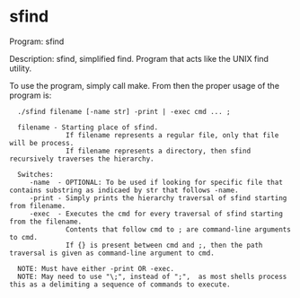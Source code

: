 # sfind
Program: sfind

Description: sfind, simplified find.
             Program that acts like the UNIX find utility.

To use the program, simply call make.
From then the proper usage of the program is:

      ./sfind filename [-name str] -print | -exec cmd ... ;

      filename - Starting place of sfind.
                  If filename represents a regular file, only that file will be process.
                  If filename represents a directory, then sfind recursively traverses the hierarchy.

      Switches:
         -name  - OPTIONAL: To be used if looking for specific file that contains substring as indicaed by str that follows -name.
         -print - Simply prints the hierarchy traversal of sfind starting from filename.
         -exec  - Executes the cmd for every traversal of sfind starting from the filename.
                  Contents that follow cmd to ; are command-line arguments to cmd.
                  If {} is present between cmd and ;, then the path traversal is given as command-line argument to cmd.

      NOTE: Must have either -print OR -exec. 
      NOTE: May need to use "\;", instead of ";",  as most shells process this as a delimiting a sequence of commands to execute.
